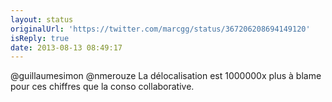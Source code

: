 ```yaml
---
layout: status
originalUrl: 'https://twitter.com/marcgg/status/367206208694149120'
isReply: true
date: 2013-08-13 08:49:17
---
```


@guillaumesimon @nmerouze La délocalisation est 1000000x plus à blame pour ces chiffres que la conso collaborative.

